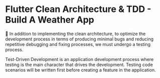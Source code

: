 # Flutter Clean Architecture &amp; TDD - Build A Weather App

📄 In addition to implementing the clean architecture, to optimize the development process in terms of producing minimal bugs and reducing repetitive debugging and fixing processes, we must undergo a testing process.

Test-Driven Development is an application development process where testing is the main character that drives the development. Testing code scenarios will be written first before creating a feature in the application.
